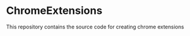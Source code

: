 ChromeExtensions
================

This repository contains the source code for creating chrome extensions
